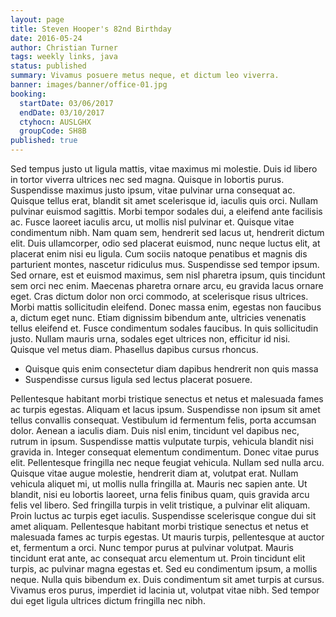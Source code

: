 ```yaml
---
layout: page
title: Steven Hooper's 82nd Birthday
date: 2016-05-24
author: Christian Turner
tags: weekly links, java
status: published
summary: Vivamus posuere metus neque, et dictum leo viverra.
banner: images/banner/office-01.jpg
booking:
  startDate: 03/06/2017
  endDate: 03/10/2017
  ctyhocn: AUSLGHX
  groupCode: SH8B
published: true
---
```

Sed tempus justo ut ligula mattis, vitae maximus mi molestie. Duis id libero in tortor viverra ultrices nec sed magna. Quisque in lobortis purus. Suspendisse maximus justo ipsum, vitae pulvinar urna consequat ac. Quisque tellus erat, blandit sit amet scelerisque id, iaculis quis orci. Nullam pulvinar euismod sagittis. Morbi tempor sodales dui, a eleifend ante facilisis ac. Fusce laoreet iaculis arcu, ut mollis nisl pulvinar et. Quisque vitae condimentum nibh.
Nam quam sem, hendrerit sed lacus ut, hendrerit dictum elit. Duis ullamcorper, odio sed placerat euismod, nunc neque luctus elit, at placerat enim nisi eu ligula. Cum sociis natoque penatibus et magnis dis parturient montes, nascetur ridiculus mus. Suspendisse sed tempor ipsum. Sed ornare, est et euismod maximus, sem nisl pharetra ipsum, quis tincidunt sem orci nec enim. Maecenas pharetra ornare arcu, eu gravida lacus ornare eget. Cras dictum dolor non orci commodo, at scelerisque risus ultrices. Morbi mattis sollicitudin eleifend. Donec massa enim, egestas non faucibus a, dictum eget nunc. Etiam dignissim bibendum ante, ultricies venenatis tellus eleifend et. Fusce condimentum sodales faucibus. In quis sollicitudin justo. Nullam mauris urna, sodales eget ultrices non, efficitur id nisi. Quisque vel metus diam. Phasellus dapibus cursus rhoncus.

* Quisque quis enim consectetur diam dapibus hendrerit non quis massa
* Suspendisse cursus ligula sed lectus placerat posuere.

Pellentesque habitant morbi tristique senectus et netus et malesuada fames ac turpis egestas. Aliquam et lacus ipsum. Suspendisse non ipsum sit amet tellus convallis consequat. Vestibulum id fermentum felis, porta accumsan dolor. Aenean a iaculis diam. Duis nisl enim, tincidunt vel dapibus nec, rutrum in ipsum. Suspendisse mattis vulputate turpis, vehicula blandit nisi gravida in. Integer consequat elementum condimentum. Donec vitae purus elit. Pellentesque fringilla nec neque feugiat vehicula. Nullam sed nulla arcu. Quisque vitae augue molestie, hendrerit diam at, volutpat erat.
Nullam vehicula aliquet mi, ut mollis nulla fringilla at. Mauris nec sapien ante. Ut blandit, nisi eu lobortis laoreet, urna felis finibus quam, quis gravida arcu felis vel libero. Sed fringilla turpis in velit tristique, a pulvinar elit aliquam. Proin luctus ac turpis eget iaculis. Suspendisse scelerisque congue dui sit amet aliquam. Pellentesque habitant morbi tristique senectus et netus et malesuada fames ac turpis egestas. Ut mauris turpis, pellentesque at auctor et, fermentum a orci. Nunc tempor purus at pulvinar volutpat. Mauris tincidunt erat ante, ac consequat arcu elementum ut. Proin tincidunt elit turpis, ac pulvinar magna egestas et. Sed eu condimentum ipsum, a mollis neque. Nulla quis bibendum ex. Duis condimentum sit amet turpis at cursus. Vivamus eros purus, imperdiet id lacinia ut, volutpat vitae nibh. Sed tempor dui eget ligula ultrices dictum fringilla nec nibh.
